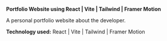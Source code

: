 **Portfolio Website using React | Vite | Tailwind | Framer Motion**

A personal portfolio website about the developer.

**Technology used:** 
React | Vite | Tailwind | Framer Motion
